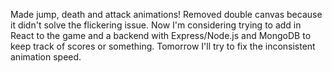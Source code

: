 Made jump, death and attack animations! Removed double canvas because it didn't solve the flickering issue. Now I'm considering trying to add in React to the game and a backend with Express/Node.js and MongoDB to keep track of scores or something. Tomorrow I'll try to fix the inconsistent animation speed. 